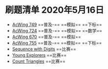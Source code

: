 # 刷题清单 2020年5月16日

- [AcWing 749](https://www.acwing.com/problem/content/description/749/) ==普及-== ==模拟== ==下标==
- [AcWing 724](https://www.acwing.com/problem/content/description/726/) ==普及-== ==模拟== ==数学==
- [AcWing 670](https://www.acwing.com/problem/content/description/672/) ==普及-== ==模拟==
- [AcWing 755](https://www.acwing.com/problem/content/description/757/) ==普及-== ==模拟== ==下标==
- [Sequence with Digits](https://codeforces.ml/contest/1355/problem/A) ==比赛==
- [Young Explorers](https://codeforces.ml/contest/1355/problem/B) ==比赛==
- [Count Triangles](https://codeforces.ml/contest/1355/problem/C) ==比赛==